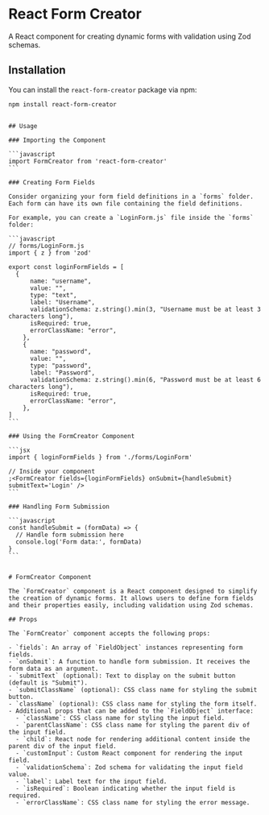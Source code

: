 # React Form Creator

A React component for creating dynamic forms with validation using Zod schemas.

## Installation

You can install the `react-form-creator` package via npm:

```bash
npm install react-form-creator
```

````

## Usage

### Importing the Component

```javascript
import FormCreator from 'react-form-creator'
```

### Creating Form Fields

Consider organizing your form field definitions in a `forms` folder. Each form can have its own file containing the field definitions.

For example, you can create a `LoginForm.js` file inside the `forms` folder:

```javascript
// forms/LoginForm.js
import { z } from 'zod'

export const loginFormFields = [
  {
      name: "username",
      value: "",
      type: "text",
      label: "Username",
      validationSchema: z.string().min(3, "Username must be at least 3 characters long"),
      isRequired: true,
      errorClassName: "error",
    },
    {
      name: "password",
      value: "",
      type: "password",
      label: "Password",
      validationSchema: z.string().min(6, "Password must be at least 6 characters long"),
      isRequired: true,
      errorClassName: "error",
    },
]
```

### Using the FormCreator Component

```jsx
import { loginFormFields } from './forms/LoginForm'

// Inside your component
;<FormCreator fields={loginFormFields} onSubmit={handleSubmit} submitText='Login' />
```

### Handling Form Submission

```javascript
const handleSubmit = (formData) => {
  // Handle form submission here
  console.log('Form data:', formData)
}
```


# FormCreator Component

The `FormCreator` component is a React component designed to simplify the creation of dynamic forms. It allows users to define form fields and their properties easily, including validation using Zod schemas.

## Props

The `FormCreator` component accepts the following props:

- `fields`: An array of `FieldObject` instances representing form fields.
- `onSubmit`: A function to handle form submission. It receives the form data as an argument.
- `submitText` (optional): Text to display on the submit button (default is "Submit").
- `submitClassName` (optional): CSS class name for styling the submit button.
- `className` (optional): CSS class name for styling the form itself.
- Additional props that can be added to the `FieldObject` interface:
  - `className`: CSS class name for styling the input field.
  - `parentClassName`: CSS class name for styling the parent div of the input field.
  - `child`: React node for rendering additional content inside the parent div of the input field.
  - `customInput`: Custom React component for rendering the input field.
  - `validationSchema`: Zod schema for validating the input field value.
  - `label`: Label text for the input field.
  - `isRequired`: Boolean indicating whether the input field is required.
  - `errorClassName`: CSS class name for styling the error message.
````
